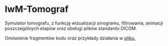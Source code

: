 # IwM-Tomograf
Symulator tomografu, z funkcją wizualizacji sinogramu, filtrowania, animacji poszczególnych etapów oraz obsługi plików standardu DICOM.

Omówienie fragmentów kodu oraz przykłady działania w [pliku.](151785_151741_Tomograf_Raport.pdf)
